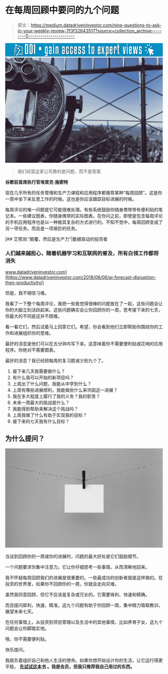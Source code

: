 # 在每周回顾中要问的九个问题

> 原文：<https://medium.datadriveninvestor.com/nine-questions-to-ask-in-your-weekly-review-7f3f32643517?source=collection_archive---------5----------------------->

[![](img/8ff8a1b55607a625334c3b1d1fef4cb9.png)](http://www.track.datadriveninvestor.com/1B9E)![](img/3e58bab7cd3658340354e86d034e7794.png)

> 我们经营这家公司靠的是问题，而不是答案

**谷歌前首席执行官埃里克·施密特**

现在几乎所有的任务管理和生产力课程和应用程序都推荐某种“每周回顾”。这是你一周中坐下来反思工作的时候。这也是你应该跟踪目标进展的时候。

每周评论的唯一问题是它可能很难处理。有些系统鼓励你随身携带带有便利贴的笔记本。一些建议图表，你随身携带的实际图表。在你问之前，即使是包含每周评论的手机应用程序也是以一种极其复杂的方式进行的。不知不觉中，每周回顾变成了另一项任务。而且是一项艰巨的任务。

[](https://www.datadriveninvestor.com/2018/08/06/ai-forecast-disruption-then-productivity/) [## 艾预测:“颠覆，然后是生产力”|数据驱动的投资者

### 人们越来越担心，随着机器学习和互联网的普及，所有白领工作都将消失

www.datadriveninvestor.com](https://www.datadriveninvestor.com/2018/08/06/ai-forecast-disruption-then-productivity/) 

但是，我不相信刁难。

我看了一下整个每周评论，我把一些我觉得很棒的问题放在了一起，这些问题会让你的大脑立刻活跃起来。这些问题确实会让你回顾你的一周，思考接下来的七天，但最大的不同是这并不困难。

看一看它们，然后试着马上回答它们。希望，你会看到他们立即帮助你围绕你的工作和进展组织你的思维。

最好的消息是他们可以在五分钟内写下来。这意味着你不需要便利贴或花哨的应用程序。你绝对不需要图表。

最好的消息？我已经把每周的复习题减少到九个了。

1.  接下来几天我需要做什么？
2.  有什么我可以开始的新项目吗？
3.  上周出了什么问题，我能从中学到什么？
4.  上周有哪些进展顺利，我能做些什么来巩固这一进展？
5.  我在多大程度上履行了我的义务？我的职责？
6.  未来一周最大的挑战是什么？
7.  我能得到帮助来解决这个挑战吗？
8.  上周我做了什么有助于实现我的目标？
9.  接下来的七天我有什么目标？

## 为什么提问？

![](img/598b198755977d3096379cb680ad07d9.png)

当谈到回顾你的一周或你的进展时，问题的最大好处是它们鼓励细节。

一个问题要求你集中注意力。它让你仔细思考一些事情，从而清晰地回来。

我不怀疑每周回顾我们的进展是很重要的。一些最成功的创新者就是这样做的。在投资的世界里，如果你不回顾你的一周，你就会走向灾难。

虽然我同意回顾，但它不应该是复杂或冗长的。它需要锋利、快速和精确。

而且提问犀利，快速，精准。这九个问题有助于你回顾一周，集中精力吸取教训，展望未来七天。

在任何事情上，从投资到项目管理以及生活中的其他事情，比如养育子女，这九个问题会让你脚踏实地。

哦，你不需要便利贴。

快乐提问。

我肩负着组织自己和他人生活的使命。如果你想开始设计你的生活，让它运行得更平稳， [**先试试这本书**](https://amzn.to/2Yetwct) **。我是会员，但我只推荐我自己用过的东西。**